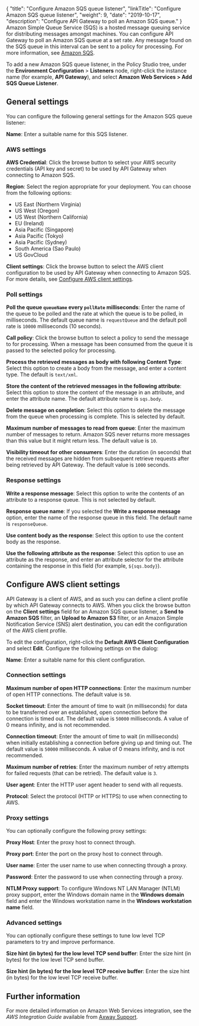 {
"title": "Configure Amazon SQS queue listener",
  "linkTitle": "Configure Amazon SQS queue listener",
  "weight": 9,
  "date": "2019-10-17",
  "description": "Configure API Gateway to poll an Amazon SQS queue."
}
Amazon Simple Queue Service (SQS) is a hosted message queuing service for distributing messages amongst machines. You can configure API Gateway to poll an Amazon SQS queue at a set rate. Any message found on the SQS queue in this interval can be sent to a policy for processing. For more information, see [Amazon SQS](https://aws.amazon.com/sqs/).

To add a new Amazon SQS queue listener, in the Policy Studio tree, under the **Environment Configuration** > **Listeners** node, right-click the instance name (for example, **API Gateway**), and select **Amazon Web Services > Add SQS Queue Listener**.

## General settings

You can configure the following general settings for the Amazon SQS queue listener:

**Name**: Enter a suitable name for this SQS listener.

### AWS settings

**AWS Credential**: Click the browse button to select your AWS security credentials (API key and secret) to be used by API Gateway when connecting to Amazon SQS.

**Region**: Select the region appropriate for your deployment. You can choose from the following options:

* US East (Northern Virginia)
* US West (Oregon)
* US West (Northern California)
* EU (Ireland)
* Asia Pacific (Singapore)
* Asia Pacific (Tokyo)
* Asia Pacific (Sydney)
* South America (Sao Paulo)
* US GovCloud

**Client settings**: Click the browse button to select the AWS client configuration to be used by API Gateway when connecting to Amazon SQS. For more details, see [Configure AWS client settings](#configure-aws-client-settings).

### Poll settings

**Poll the queue `queueName` every `pollRate` milliseconds**: Enter the name of the queue to be polled and the rate at which the queue is to be polled, in milliseconds. The default queue name is `requestQueue` and the default poll rate is `10000` milliseconds (10 seconds).

**Call policy**: Click the browse button to select a policy to send the message to for processing. When a message has been consumed from the queue it is passed to the selected policy for processing.

**Process the retrieved messages as body with following Content Type**: Select this option to create a body from the message, and enter a content type. The default is `text/xml`.

**Store the content of the retrieved messages in the following attribute**: Select this option to store the content of the message in an attribute, and enter the attribute name. The default attribute name is `sqs.body`.

**Delete message on completion**: Select this option to delete the message from the queue when processing is complete. This is selected by default.

**Maximum number of messages to read from queue**: Enter the maximum number of messages to return. Amazon SQS never returns more messages than this value but it might return less. The default value is `10`.

**Visibility timeout for other consumers**: Enter the duration (in seconds) that the received messages are hidden from subsequent retrieve requests after being retrieved by API Gateway. The default value is `1000` seconds.

### Response settings

**Write a response message**: Select this option to write the contents of an attribute to a response queue. This is not selected by default.

**Response queue name**: If you selected the **Write a response message** option, enter the name of the response queue in this field. The default name is `responseQueue`.

**Use content body as the response**: Select this option to use the content body as the response.

**Use the following attribute as the response**: Select this option to use an attribute as the response, and enter an attribute selector for the attribute containing the response in this field (for example, `${sqs.body}`).

## Configure AWS client settings

API Gateway is a client of AWS, and as such you can define a client profile by which API Gateway connects to AWS. When you click the browse button on the **Client settings** field for an Amazon SQS queue listener, a **Send to Amazon SQS** filter, an **Upload to Amazon S3** filter, or an Amazon Simple Notification Service (SNS) alert destination, you can edit the configuration of the AWS client profile.

To edit the configuration, right-click the **Default AWS Client Configuration** and select **Edit**. Configure the following settings on the dialog:

**Name**: Enter a suitable name for this client configuration.

### Connection settings

**Maximum number of open HTTP connections**: Enter the maximum number of open HTTP connections. The default value is `50`.

**Socket timeout**: Enter the amount of time to wait (in milliseconds) for data to be transferred over an established, open connection before the connection is timed out. The default value is `50000` milliseconds. A value of 0 means infinity, and is not recommended.

**Connection timeout**: Enter the amount of time to wait (in milliseconds) when initially establishing a connection before giving up and timing out. The default value is `50000` milliseconds. A value of 0 means infinity, and is not recommended.

**Maximum number of retries**: Enter the maximum number of retry attempts for failed requests (that can be retried). The default value is `3`.

**User agent**: Enter the HTTP user agent header to send with all requests.

**Protocol**: Select the protocol (HTTP or HTTPS) to use when connecting to AWS.

### Proxy settings

You can optionally configure the following proxy settings:

**Proxy Host**: Enter the proxy host to connect through.

**Proxy port**: Enter the port on the proxy host to connect through.

**User name**: Enter the user name to use when connecting through a proxy.

**Password**: Enter the password to use when connecting through a proxy.

**NTLM Proxy support**: To configure Windows NT LAN Manager (NTLM) proxy support, enter the Windows domain name in the **Windows domain** field and enter the Windows workstation name in the **Windows workstation name** field.

### Advanced settings

You can optionally configure these settings to tune low level TCP parameters to try and improve performance.

**Size hint (in bytes) for the low level TCP send buffer**: Enter the size hint (in bytes) for the low level TCP send buffer.

**Size hint (in bytes) for the low level TCP receive buffer**: Enter the size hint (in bytes) for the low level TCP receive buffer.

## Further information

For more detailed information on Amazon Web Services integration, see the *AWS Integration Guide* available from [Axway Support](https://support.axway.com/kb/176876/language/en).
